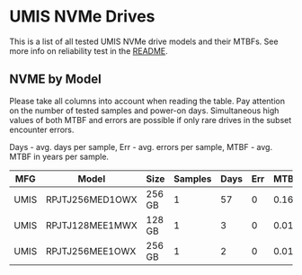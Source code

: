 UMIS NVMe Drives
================

This is a list of all tested UMIS NVMe drive models and their MTBFs. See more
info on reliability test in the [README](https://github.com/bsdhw/SMART).

NVME by Model
------------

Please take all columns into account when reading the table. Pay attention on the
number of tested samples and power-on days. Simultaneous high values of both MTBF
and errors are possible if only rare drives in the subset encounter errors.

Days - avg. days per sample,
Err  - avg. errors per sample,
MTBF - avg. MTBF in years per sample.

| MFG       | Model              | Size   | Samples | Days  | Err   | MTBF |
|-----------|--------------------|--------|---------|-------|-------|------|
| UMIS      | RPJTJ256MED1OWX    | 256 GB | 1       | 57    | 0     | 0.16   |
| UMIS      | RPJTJ128MEE1MWX    | 128 GB | 1       | 3     | 0     | 0.01   |
| UMIS      | RPJTJ256MEE1OWX    | 256 GB | 1       | 2     | 0     | 0.01   |
